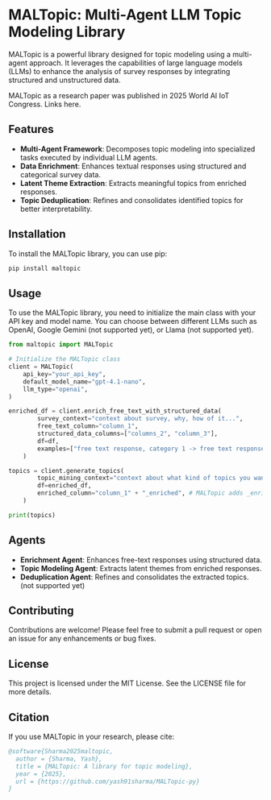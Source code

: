 # MALTopic: Multi-Agent LLM Topic Modeling Library

MALTopic is a powerful library designed for topic modeling using a multi-agent approach. It leverages the capabilities of large language models (LLMs) to enhance the analysis of survey responses by integrating structured and unstructured data.

MALTopic as a research paper was published in 2025 World AI IoT Congress. Links here.

## Features

- **Multi-Agent Framework**: Decomposes topic modeling into specialized tasks executed by individual LLM agents.
- **Data Enrichment**: Enhances textual responses using structured and categorical survey data.
- **Latent Theme Extraction**: Extracts meaningful topics from enriched responses.
- **Topic Deduplication**: Refines and consolidates identified topics for better interpretability.

## Installation

To install the MALTopic library, you can use pip:

```bash
pip install maltopic
```

## Usage

To use the MALTopic library, you need to initialize the main class with your API key and model name. You can choose between different LLMs such as OpenAI, Google Gemini (not supported yet), or Llama (not supported yet).

```python
from maltopic import MALTopic

# Initialize the MALTopic class
client = MALTopic(
    api_key="your_api_key",
    default_model_name="gpt-4.1-nano",
    llm_type="openai",
)

enriched_df = client.enrich_free_text_with_structured_data(
        survey_context="context about survey, why, how of it...",
        free_text_column="column_1",
        structured_data_columns=["columns_2", "column_3"],
        df=df,
        examples=["free text response, category 1 -> free text response with additional context", "..."], # optional
    )

topics = client.generate_topics(
        topic_mining_context="context about what kind of topics you want to mine",
        df=enriched_df,
        enriched_column="column_1" + "_enriched", # MALTopic adds _enriched as the suffix.
    )

print(topics)
```

## Agents

- **Enrichment Agent**: Enhances free-text responses using structured data.
- **Topic Modeling Agent**: Extracts latent themes from enriched responses.
- **Deduplication Agent**: Refines and consolidates the extracted topics. (not supported yet)

## Contributing

Contributions are welcome! Please feel free to submit a pull request or open an issue for any enhancements or bug fixes.

## License

This project is licensed under the MIT License. See the LICENSE file for more details.

## Citation

If you use MALTopic in your research, please cite:

```bibtex
@software{Sharma2025maltopic,
  author = {Sharma, Yash},
  title = {MALTopic: A library for topic modeling},
  year = {2025},
  url = {https://github.com/yash91sharma/MALTopic-py}
}
